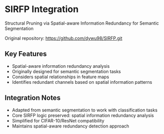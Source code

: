# SIRFP Integration

Structural Pruning via Spatial-aware Information Redundancy for Semantic Segmentation

Original repository: https://github.com/dywu98/SIRFP.git

## Key Features
- Spatial-aware information redundancy analysis
- Originally designed for semantic segmentation tasks
- Considers spatial relationships in feature maps
- Identifies redundant channels based on spatial information patterns

## Integration Notes
- Adapted from semantic segmentation to work with classification tasks
- Core SIRFP logic preserved: spatial information redundancy analysis
- Simplified for CIFAR-10/ResNet compatibility
- Maintains spatial-aware redundancy detection approach
